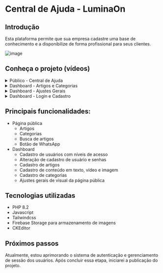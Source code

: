 # Central de Ajuda - LuminaOn

## Introdução
Esta plataforma permite que sua empresa cadastre uma base de conhecimento e a disponibilize de forma profissional para seus clientes.

![image](https://github.com/user-attachments/assets/1fbf18df-137e-4d2f-bf07-85e859e0b818)

## Conheça o projeto (vídeos)
<details>
  <summary>Público - Central de Ajuda</summary>
  <br>

  https://github.com/user-attachments/assets/a265ff0f-b32b-4b22-8c7d-c7afda1b6c1e
</details>

<details>
  <summary>Dashboard - Artigos e Categorias</summary>
  <br>

  https://github.com/user-attachments/assets/a9011816-ff50-46d8-88df-c272c4dcc07b
</details>

<details>
  <summary>Dashboard - Ajustes Gerais</summary>
  <br>

  https://github.com/user-attachments/assets/d44f2479-1bf3-4de9-868a-8dec18b03919
</details>

<details>
  <summary>Dashboard - Login e Cadastro</summary>
  <br>

  https://github.com/user-attachments/assets/fdc91a25-8829-472f-9719-3a37d7a738ca  
</details>

## Principais funcionalidades:
- Página pública
  - Artigos
  - Categorias
  - Busca de artigos
  - Botão de WhatsApp
- Dashboard
  - Cadastro de usuários com níveis de acesso
  - Alteração de cadastro de usuário e senhas
  - Cadastro de artigos
  - Cadastro de conteúdo em texto, vídeo e imagem
  - Cadastro de categorias
  - Ajustes gerais de visual da página pública

## Tecnologias utilizadas
- PHP 8.2
- Javascript
- Tailwindcss
- Firebase Storage para armazenamento de imagens
- CKEditor
 
## Próximos passos
Atualmente, estou aprimorando o sistema de autenticação e gerenciamento de sessão dos usuários. Após concluir essa etapa, iniciarei a publicação do projeto.
